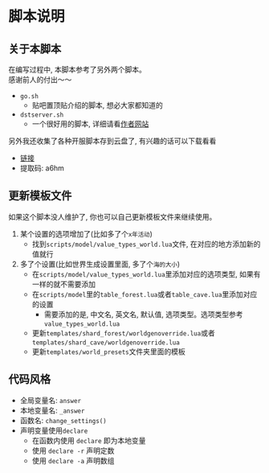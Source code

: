 # 脚本说明

## 关于本脚本

在编写过程中, 本脚本参考了另外两个脚本。  
感谢前人的付出～～
- `go.sh`
    - 贴吧置顶贴介绍的脚本, 想必大家都知道的
- `dstserver.sh`
    - 一个很好用的脚本, 详细请看[作者网站](https://blog.wqlin.com/archives/157.html)

另外我还收集了各种开服脚本存到云盘了, 有兴趣的话可以下载看看  
- [链接](https://pan.baidu.com/s/1e0QIFya0OTFWPpp3ck093A?pwd=a6hm)
- 提取码: a6hm

## 更新模板文件

如果这个脚本没人维护了, 你也可以自己更新模板文件来继续使用。
1. 某个设置的选项增加了(比如多了个`x年活动`)
    - 找到`scripts/model/value_types_world.lua`文件, 在对应的地方添加新的值就行
2. 多了个设置(比如世界生成设置里面, 多了个`海的大小`)
    - 在`scripts/model/value_types_world.lua`里添加对应的选项类型, 如果有一样的就不需要添加
    - 在`scripts/model`里的`table_forest.lua`或者`table_cave.lua`里添加对应的设置
        - 需要添加的是, 中文名, 英文名, 默认值, 选项类型。选项类型参考`value_types_world.lua`
    - 更新`templates/shard_forest/worldgenoverride.lua`或者`templates/shard_cave/worldgenoverride.lua`
    - 更新`templates/world_presets`文件夹里面的模板

## 代码风格

- 全局变量名: `answer`
- 本地变量名: `_answer`
- 函数名: `change_settings()`
- 声明变量使用`declare`
    - 在函数内使用 `declare` 即为本地变量
    - 使用 `declare -r` 声明定数
    - 使用 `declare -a` 声明数组
